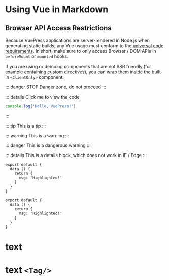 # Using Vue in Markdown

## Browser API Access Restrictions

Because VuePress applications are server-rendered in Node.js when generating static builds, any Vue usage must conform to the [universal code requirements](https://ssr.vuejs.org/en/universal.html). In short, make sure to only access Browser / DOM APIs in `beforeMount` or `mounted` hooks.

If you are using or demoing components that are not SSR friendly (for example containing custom directives), you can wrap them inside the built-in `<ClientOnly>` component:

::: danger STOP
Danger zone, do not proceed
:::

::: details Click me to view the code

```js
console.log('Hello, VuePress!')
```

:::

::: tip
This is a tip
:::

::: warning
This is a warning
:::

::: danger
This is a dangerous warning
:::

::: details
This is a details block, which does not work in IE / Edge
:::

``` js{4}
export default {
  data () {
    return {
      msg: 'Highlighted!'
    }
  }
}
```

``` js{4-6}
export default {
  data () {
    return {
      msg: 'Highlighted!'
    }
  }
}
```

# text <Tag/>

# text `<Tag/>`

##
